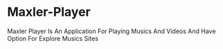 # Maxler-Player
Maxler Player Is An Application For Playing Musics And Videos And Have Option For Explore Musics Sites
